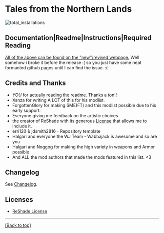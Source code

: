 # Tales from the Northern Lands

![total_installations](https://img.shields.io/endpoint?url=https://build.wabbajack.org/metrics/badge/TalesFromTheNorthernLands/total_installs_badge.json)

## Documentation|Readme|Instructions|Required Reading

[All of the above can be found on the "new"/revived webpage.](https://github.com/EzioTheDeadPoet/Tales-from-the-Northern-Lands#tales-from-the-northern-lands)
Well somehow i broke it before the release :( so you just have some neat formanted github pages until I can find the issue. :(

## Credits and Thanks

- _YOU_ for actually reading the readme. Thanks a ton!!
- Xanza for writing A LOT of this for his modlist.
- ForgottenGlory for making SME(FT) and this modlist possible due to his early support.
- Everyone giving me feedback on the artistic choices.
- the creator of ReShade with its generous [License](ReShade/RESHADELICENSE.md#reshade-license) that allows me to include it.
- erri120 & jdsmith2816 - Repository template
- Halgari and everyone the WJ Team - Wabbajack is awesome and so are you
- Halgari and Noggog for making the high variety in weapons and Armor possible
- And ALL the mod authors that made the mods featured in this list. <3

## Changelog

See [Changelog](https://github.com/EzioTheDeadPoet/Tales-from-the-Northern-Lands/blob/master/CHANGELOG.md#changelog).

## Licenses

- [ReShade License](https://github.com/EzioTheDeadPoet/Tales-from-the-Northern-Lands/blob/v1.5.0/ReShade/RESHADELICENSE.md#reshade-license)

***

[[Back to top]](#tales-from-the-northern-lands)
